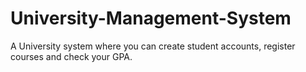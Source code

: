 # University-Management-System
A University system where you can create student accounts, register courses and check your GPA.
